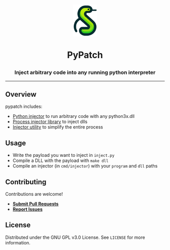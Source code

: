 <div align="center">

<img src="./assets/logo.png" alt="logo" height="100px" />
<h1 align="center">

PyPatch

<h3>Inject arbitrary code into any running python interpreter</h3>
</div>

---

## Overview

pypatch includes:

- [Python injector](https://github.com/saucesteals/pypatch/blob/main/pypatch) to run arbitrary code with any python3x.dll
- [Process injector library](https://github.com/saucesteals/pypatch/blob/main/inject) to inject dlls
- [Injector utility](https://github.com/saucesteals/pypatch/blob/main/cmd/injector) to simplify the entire process

## Usage

- Write the payload you want to inject in `inject.py`
- Compile a DLL with the payload with `make dll`
- Compile an injector (in `cmd/injector`) with your `program` and `dll` paths

## Contributing

Contributions are welcome!

- **[Submit Pull Requests](https://github.com/saucesteals/pypatch/pulls)**
- **[Report Issues](https://github.com/saucesteals/pypatch/issues)**

## License

Distributed under the GNU GPL v3.0 License. See `LICENSE` for more information.
